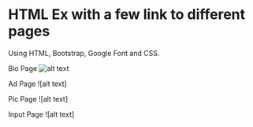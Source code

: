 # HTML Ex with a few link to different pages
Using HTML, Bootstrap, Google Font and CSS.

Bio Page 
![alt text](https://github.com/DarrekLau/HTMLEx/blob/master/photo/bioPage.png)

Ad Page 
![alt text]

Pic Page 
![alt text]

Input Page
![alt text]
